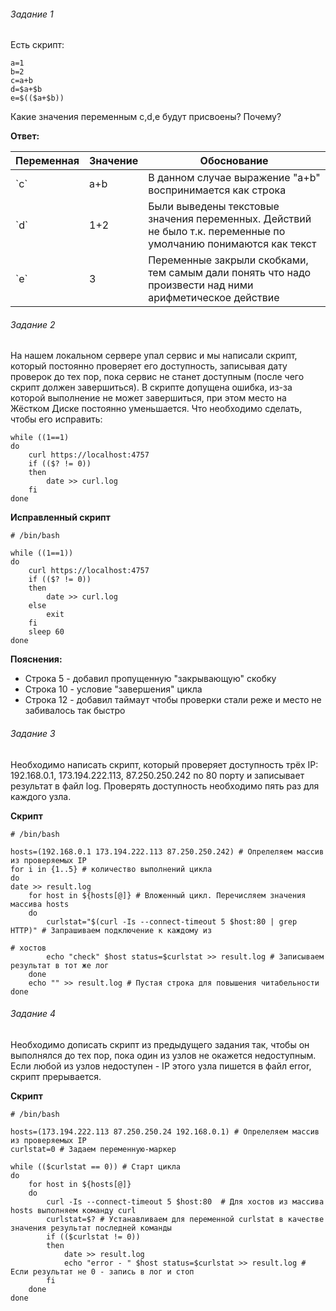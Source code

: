 ###### Задание 1

Есть скрипт:

```source-shell
a=1
b=2
c=a+b
d=$a+$b
e=$(($a+$b))
```
Какие значения переменным c,d,e будут присвоены? Почему?

**Ответ:**
<table>

<thead>

<tr>

<th>Переменная</th>

<th>Значение</th>

<th>Обоснование</th>

</tr>

</thead>

<tbody>

<tr>

<td>`c`</td>

<td>a+b</td>

<td>В данном случае выражение "a+b" воспринимается как строка</td>

</tr>

<tr>

<td>`d`</td>

<td>1+2</td>

<td>Были выведены текстовые значения переменных. Действий не было т.к. переменные по умолчанию понимаются как текст</td>

</tr>

<tr>

<td>`e`</td>

<td>3</td>

<td>Переменные закрыли скобками, тем самым дали понять что надо произвести над ними арифметическое действие</td>

</tr>

</tbody>

</table>

###### Задание 2

На нашем локальном сервере упал сервис и мы написали скрипт, который постоянно проверяет его доступность, записывая дату проверок до тех пор, пока сервис не станет доступным (после чего скрипт должен завершиться). В скрипте допущена ошибка, из-за которой выполнение не может завершиться, при этом место на Жёстком Диске постоянно уменьшается. Что необходимо сделать, чтобы его исправить:
```source-shell
while ((1==1)
do
	curl https://localhost:4757
	if (($? != 0))
	then
		date >> curl.log
	fi
done
```

**Исправленный скрипт**
```source-shell
# /bin/bash

while ((1==1))
do
	curl https://localhost:4757
	if (($? != 0))
	then
		date >> curl.log
	else
	    exit
	fi
	sleep 60
done
```
**Пояснения:**
* Строка 5 - добавил пропущенную "закрывающую" скобку
* Строка 10 - условие "завершения" цикла
* Строка 12 - добавил таймаут чтобы проверки стали реже и место не забивалось так быстро

###### Задание 3

Необходимо написать скрипт, который проверяет доступность трёх IP: 192.168.0.1, 173.194.222.113, 87.250.250.242 по 80 порту и записывает результат в файл log. Проверять доступность необходимо пять раз для каждого узла.

**Скрипт**
```source-shell
# /bin/bash

hosts=(192.168.0.1 173.194.222.113 87.250.250.242) # Опрелеляем массив из проверяемых IP
for i in {1..5} # количество выполнений цикла
do
date >> result.log
    for host in ${hosts[@]} # Вложенный цикл. Перечисляем значения массива hosts
    do
        curlstat="$(curl -Is --connect-timeout 5 $host:80 | grep HTTP)" # Запрашиваем подключение к каждому из 
                                                                        # хостов
        echo "check" $host status=$curlstat >> result.log # Записываем результат в тот же лог
    done
    echo "" >> result.log # Пустая строка для повышения читабельности
done
```

###### Задание 4
Необходимо дописать скрипт из предыдущего задания так, чтобы он выполнялся до тех пор, пока один из узлов не окажется недоступным. Если любой из узлов недоступен - IP этого узла пишется в файл error, скрипт прерывается.

**Скрипт**
```source-shell
# /bin/bash

hosts=(173.194.222.113 87.250.250.24 192.168.0.1) # Опрелеляем массив из проверяемых IP
curlstat=0 # Задаем переменную-маркер

while (($curlstat == 0)) # Старт цикла
do
    for host in ${hosts[@]}
    do
        curl -Is --connect-timeout 5 $host:80  # Для хостов из массива hosts выполняем команду curl
        curlstat=$? # Устанавливаем для переменной curlstat в качестве значения результат последней команды
        if (($curlstat != 0))
        then
            date >> result.log
            echo "error - " $host status=$curlstat >> result.log # Если результат не 0 - запись в лог и стоп
        fi
    done
done
```